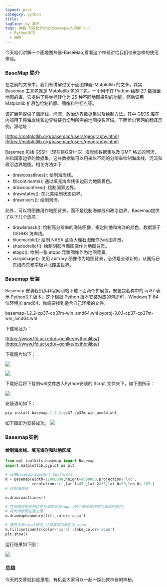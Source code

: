 ```yaml
---
layout: post
category: python
title: 
tagline: by 潮汐
tags: 神器-可视化分析之Basemap入门详解（一）
  - Python技巧
  - 编程
---
```


今天咱们讲解一个画地图神器-BaseMap,看看这个神器讲给我们带来怎样的使用体验。

### BaseMap 简介

在之前的文章中，我们有讲解过关于画图神器-Matplotlib 的文章，其实 Basemap 工具包就是 Matplotlib 包的子包，一个用于在 Python 绘制 2D 数据至地图的库，它提供了将坐标转化为 25 种不同地图投影的功能，然后调用 Matplotlib 扩展包绘制轮廓、图像和坐标点等。

该扩展包提供了海岸线、河流、政治边界数据集以及绘制方法。其中 GEOS 库在内部用于将海岸线和边界特征剪切到所需的地图投影区域。下面给出官网的翻译示例，源地址：

[https://matplotlib.org/basemap/users/geography.html](https://matplotlib.org/basemap/users/geography.html)

Basemap 包括 GSSH（现在是GSHHG）海岸线数据集以及 GMT 格式的河流、州和国家边界的数据集。这些数据集可以用来以不同的分辨率绘制海岸线、河流和政治边界地图。相关方法如下：

- drawcoastlines(): 绘制海岸线。
- fillcontinents(): 通过填充海岸线多边形为地图着色。
- drawcountries(): 绘制国家边界。
- drawstates(): 在北美绘制状态边界。
- drawrivers(): 绘制河流。

此外，可以将图像用作地图背景，而不是绘制海岸线和政治边界。Basemap提供了以下几个选项：

- drawlsmask(): 绘制高分辨率的海陆图像，指定陆地和海洋的颜色，数据源于 GSHHS 海岸线。
- bluemarble(): 绘制 NASA 蓝色大理石图像作为地图背景。
- shadedrelief(): 绘制阴影浮雕图像作为地图背景。
- etopo(): 绘制一张 etopo 浮雕图像作为地图背景。
- warpimage(): 使用 abitrary 图像作为地图背景，必须是全球新的，从国际日东线向东和南极以北覆盖世界。

### Basemap 安装

Basemap 安装我们从非官网网站下载下面两个扩展包，安装包名称中的 cp37 表示 Python3.7 版本，这个根据 Python 版本安装对应的包即可，Windows下 64 位环境加 amd64，你需要找到适合自己环境的文件。

basemap-1.2.2-cp37-cp37m-win_amd64.whl
pyproj-3.0.1-cp37-cp37m-win_amd64.whl

下载地址为：

[https://www.lfd.uci.edu/~gohlke/pythonlibs/](https://www.lfd.uci.edu/~gohlke/pythonlibs/)

下载图片如下：

![](https://files.mdnice.com/user/6478/bc9099b7-39d0-4f22-ad31-76752c3a177e.png)

![](https://files.mdnice.com/user/6478/6b606454-b733-43bb-af8a-60b70478d544.png)

下载好后将下载的whl文件放入Python安装的 Script 文件夹下，如下图所示：

![](https://files.mdnice.com/user/6478/41bb6f80-51fd-4935-bf77-dff66dedcc1f.png)

安装语句如下：
```python
pip install basemap-1.2.2-cp37-cp37m-win_amd64.whl
```
如下图即为安装成功。
![](https://files.mdnice.com/user/6478/4d152931-305e-4787-a364-571168282347.png)

### Basemap实例

#### 绘制海岸线、填充海洋和陆地区域
```python
from mpl_toolkits.basemap import Basemap
import matplotlib.pyplot as plt

# 设置basemap-Lambert Conformal 
m = Basemap(width=12000000,height=9000000,projection='lcc',
            resolution='c',lat_1=45.,lat_2=55,lat_0=50,lon_0=-107.)
# 绘制海岸线

m.drawcoastlines()

# 在地图周围绘制边界并填充背景aqua（这个背景最终成为海洋的颜色）
# 将大洲绘制在最上面
m.drawmapboundary(fill_color='aqua')

# 填充大陆coral颜色,并设置湖泊颜色为 aqua
m.fillcontinents(color='coral',lake_color='aqua')
plt.show()

```
运行结果如下图：

![](https://files.mdnice.com/user/6478/50daab12-ad36-442c-b9ad-df1f61c57b58.png)

### 总结

今天的文章就到这里啦，有机会大家可以一起一探此款神器的神秘。
